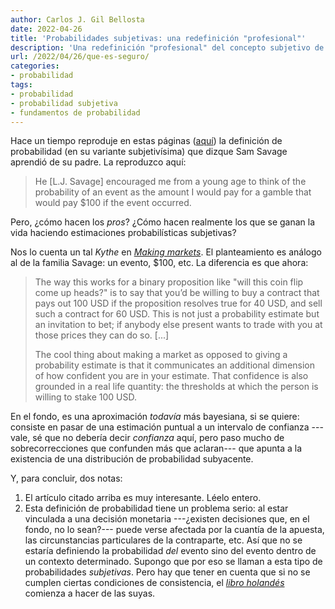 ```yaml
---
author: Carlos J. Gil Bellosta
date: 2022-04-26
title: 'Probabilidades subjetivas: una redefinición "profesional"'
description: 'Una redefinición "profesional" del concepto subjetivo de la probabilidad'
url: /2022/04/26/que-es-seguro/
categories:
- probabilidad
tags:
- probabilidad
- probabilidad subjetiva
- fundamentos de probabilidad
---
```


Hace un tiempo reproduje en estas páginas
 ([aquí](/2020/05/18/como-pensar-en-la-probabilidad-de-un-evento/))
 la definición de probabilidad (en su variante subjetivísima) que dizque Sam Savage aprendió de su padre. La reproduzco aquí:

 > He [L.J. Savage] encouraged me from a young age to think of the probability of an event as the amount I would pay for a gamble that would pay $100 if the event occurred.

Pero, ¿cómo hacen los _pros_? ¿Cómo hacen realmente los que se ganan la vida haciendo estimaciones probabilísticas subjetivas?

Nos lo cuenta un tal _Kythe_ en
[_Making markets_](https://putanumonit.com/2019/11/26/making-markets/).
El planteamiento es análogo al de la familia Savage: un evento, $100, etc. La diferencia es que ahora:

> The way this works for a binary proposition like "will this coin flip come up heads?" is to say that you’d be willing to buy a contract that pays out 100 USD if the proposition resolves true for 40 USD, and sell such a contract for 60 USD. This is not just a probability estimate but an invitation to bet; if anybody else present wants to trade with you at those prices they can do so. [...]
>
> The cool thing about making a market as opposed to giving a probability estimate is that it communicates an additional dimension of how confident you are in your estimate. That confidence is also grounded in a real life quantity: the thresholds at which the person is willing to stake 100 USD.

En el fondo, es una aproximación _todavía_ más bayesiana, si se quiere: consiste en pasar de una estimación puntual a un intervalo de confianza ---vale, sé que no debería decir _confianza_ aquí, pero paso mucho de sobrecorrecciones que confunden más que aclaran--- que apunta a la existencia de una distribución de probabilidad subyacente.

Y, para concluir, dos notas:

1. El artículo citado arriba es muy interesante. Léelo entero.
2. Esta definición de probabilidad tiene un problema serio: al estar vinculada a una decisión monetaria ---¿existen decisiones que, en el fondo, no lo sean?--- puede verse afectada por la cuantía de la apuesta, las circunstancias particulares de la contraparte, etc. Así que no se estaría definiendo la probabilidad _del_ evento sino del evento dentro de un contexto determinado. Supongo que por eso se llaman a esta tipo de probabilidades _subjetivas_. Pero hay que tener en cuenta que si no se cumplen ciertas condiciones de consistencia, el [_libro holandés_](https://en.wikipedia.org/wiki/Dutch_book) comienza a hacer de las suyas.
